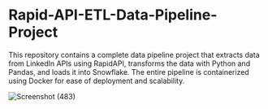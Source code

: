 # Rapid-API-ETL-Data-Pipeline-Project
This repository contains a complete data pipeline project that extracts data from LinkedIn APIs using RapidAPI, transforms the data with Python and Pandas, and loads it into Snowflake. The entire pipeline is containerized using Docker for ease of deployment and scalability.

![Screenshot (483)](https://github.com/Vj-r12/Rapid-API-ETL-Data-Pipeline-Project/assets/123143472/7cb9f63e-11d6-4fcd-91ea-e617fac2dc93)
